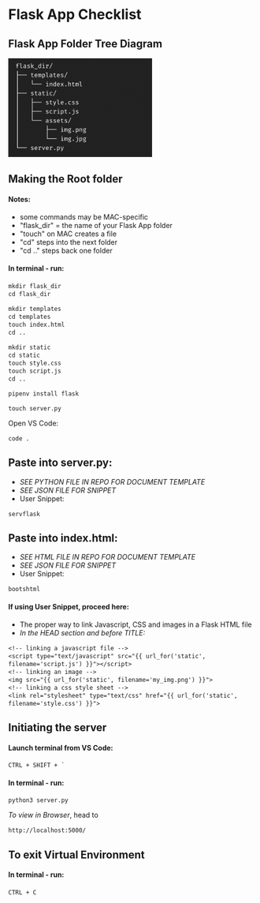 # Flask App Checklist
## Flask App Folder Tree Diagram
<img src="flask-folder-tree.png" alt="Flask Folder Tree Diagram" height=200px>

## Making the Root folder
#### Notes:
- some commands may be MAC-specific
- "flask_dir" = the name of your Flask App folder
- "touch" on MAC creates a file
- "cd" steps into the next folder
- "cd .." steps back one folder
#### In terminal - run:

```
mkdir flask_dir 
cd flask_dir 
```
```
mkdir templates 
cd templates
touch index.html
cd ..
```
```
mkdir static
cd static
touch style.css
touch script.js
cd .. 
```
```
pipenv install flask 
```
```
touch server.py 
```
Open VS Code:
```
code .
```

## Paste into server.py:
- <em> SEE PYTHON FILE IN REPO FOR DOCUMENT TEMPLATE </em>
- <em> SEE JSON FILE FOR SNIPPET </em>
- User Snippet: 
```
servflask
```

## Paste into index.html:
- <em> SEE HTML FILE IN REPO FOR DOCUMENT TEMPLATE </em>
- <em> SEE JSON FILE FOR SNIPPET </em>
- User Snippet: 
```
bootshtml
```
#### If using User Snippet, proceed here:
- The proper way to link Javascript, CSS and images in a Flask HTML file
- <em>In the HEAD section and before TITLE:</em>
```
<!-- linking a javascript file -->
<script type="text/javascript" src="{{ url_for('static', filename='script.js') }}"></script>
<!-- linking an image -->
<img src="{{ url_for('static', filename='my_img.png') }}">
<!-- linking a css style sheet -->
<link rel="stylesheet" type="text/css" href="{{ url_for('static', filename='style.css') }}">
```

## Initiating the server
#### Launch terminal from VS Code:
```
CTRL + SHIFT + `
```
#### In terminal - run:
```
python3 server.py
```

<em>To view in Browser</em>, head to
```
http://localhost:5000/
```
## To exit Virtual Environment
#### In terminal - run:
```
CTRL + C
```
